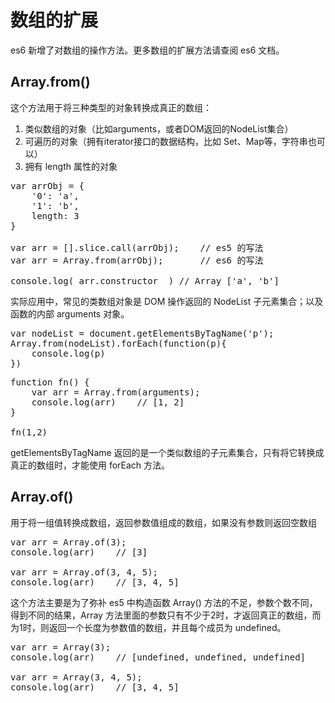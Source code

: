 # 数组的扩展 #
es6 新增了对数组的操作方法。更多数组的扩展方法请查阅 es6 文档。


## Array.from() ##
这个方法用于将三种类型的对象转换成真正的数组：

1. 类似数组的对象（比如arguments，或者DOM返回的NodeList集合）
2. 可遍历的对象（拥有iterator接口的数据结构，比如 Set、Map等，字符串也可以）
3. 拥有 length 属性的对象

<pre>
var arrObj = {
	&#x27;0&#x27;: &#x27;a&#x27;,
	&#x27;1&#x27;: &#x27;b&#x27;,
	length: 3
}

var arr = [].slice.call(arrObj);	// es5 的写法
var arr = Array.from(arrObj);		// es6 的写法

console.log( arr.constructor  )	// Array [&#x27;a&#x27;, &#x27;b&#x27;]
</pre>

实际应用中，常见的类数组对象是 DOM 操作返回的 NodeList 子元素集合；以及函数的内部 arguments 对象。

<pre>
var nodeList = document.getElementsByTagName(&#x27;p&#x27;);
Array.from(nodeList).forEach(function(p){
	console.log(p)
})
</pre>

<pre>
function fn() {
	var arr = Array.from(arguments);
	console.log(arr)	// [1, 2]
}

fn(1,2)
</pre>

getElementsByTagName 返回的是一个类似数组的子元素集合，只有将它转换成真正的数组时，才能使用 forEach 方法。


## Array.of() ##
用于将一组值转换成数组，返回参数值组成的数组，如果没有参数则返回空数组

<pre>
var arr = Array.of(3);
console.log(arr)	// [3]

var arr = Array.of(3, 4, 5);
console.log(arr)	// [3, 4, 5]
</pre>

这个方法主要是为了弥补 es5 中构造函数 Array() 方法的不足，参数个数不同，得到不同的结果，Array 方法里面的参数只有不少于2时，才返回真正的数组，而为1时，则返回一个长度为参数值的数组，并且每个成员为 undefined。

<pre>
var arr = Array(3);
console.log(arr)	// [undefined, undefined, undefined]

var arr = Array(3, 4, 5);
console.log(arr)	// [3, 4, 5]
</pre>
